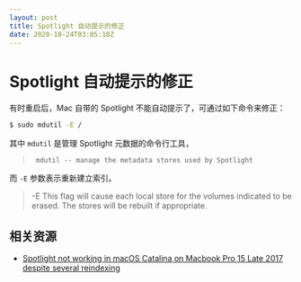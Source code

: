 ```yaml
---
layout: post
title: Spotlight 自动提示的修正
date: 2020-10-24T03:05:10Z
---
```

# Spotlight 自动提示的修正

有时重启后，Mac 自带的 Spotlight 不能自动提示了，可通过如下命令来修正：

```sh
$ sudo mdutil -E /
```

其中 `mdutil` 是管理 Spotlight 元数据的命令行工具，

>      mdutil -- manage the metadata stores used by Spotlight

而 `-E` 参数表示重新建立索引。

> -E  This flag will cause each local store for the volumes indicated to be erased.  The stores will be
         rebuilt if appropriate.


## 相关资源

- [Spotlight not working in macOS Catalina on Macbook Pro 15 Late 2017 despite several reindexing](https://discussions.apple.com/thread/250743288)
